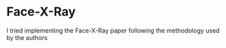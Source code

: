 # Face-X-Ray
I tried implementing the Face-X-Ray paper following the methodology used by the authors
